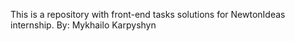 This is a repository with front-end tasks solutions for NewtonIdeas internship.
By: Mykhailo Karpyshyn 
